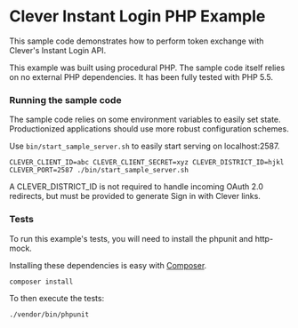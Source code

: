Clever Instant Login PHP Example
==========================

This sample code demonstrates how to perform token exchange with Clever's Instant Login API.

This example was built using procedural PHP. The sample code itself relies on no external PHP dependencies. It has been fully tested with PHP 5.5.

### Running the sample code
The sample code relies on some environment variables to easily set state. Productionized applications should use more robust configuration schemes.

Use `bin/start_sample_server.sh` to easily start serving on localhost:2587.

`CLEVER_CLIENT_ID=abc CLEVER_CLIENT_SECRET=xyz CLEVER_DISTRICT_ID=hjkl CLEVER_PORT=2587 ./bin/start_sample_server.sh`

A CLEVER_DISTRICT_ID is not required to handle incoming OAuth 2.0 redirects, but must be provided to generate Sign in with Clever links.

### Tests
To run this example's tests, you will need to install the phpunit and http-mock.

Installing these dependencies is easy with [Composer](https://getcomposer.org/).

`composer install`

To then execute the tests:

`./vendor/bin/phpunit`
